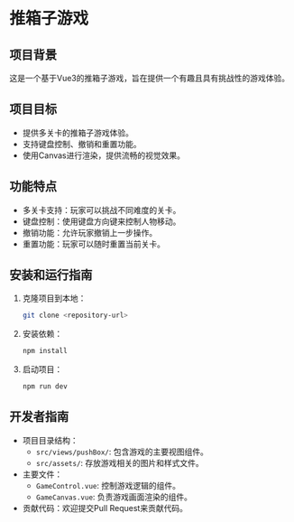 # 推箱子游戏

## 项目背景

这是一个基于Vue3的推箱子游戏，旨在提供一个有趣且具有挑战性的游戏体验。

## 项目目标

- 提供多关卡的推箱子游戏体验。
- 支持键盘控制、撤销和重置功能。
- 使用Canvas进行渲染，提供流畅的视觉效果。

## 功能特点

- 多关卡支持：玩家可以挑战不同难度的关卡。
- 键盘控制：使用键盘方向键来控制人物移动。
- 撤销功能：允许玩家撤销上一步操作。
- 重置功能：玩家可以随时重置当前关卡。

## 安装和运行指南

1. 克隆项目到本地：
   ```bash
   git clone <repository-url>
   ```
2. 安装依赖：
   ```bash
   npm install
   ```
3. 启动项目：
   ```bash
   npm run dev
   ```

## 开发者指南

- 项目目录结构：
  - `src/views/pushBox/`: 包含游戏的主要视图组件。
  - `src/assets/`: 存放游戏相关的图片和样式文件。
- 主要文件：
  - `GameControl.vue`: 控制游戏逻辑的组件。
  - `GameCanvas.vue`: 负责游戏画面渲染的组件。
- 贡献代码：欢迎提交Pull Request来贡献代码。

